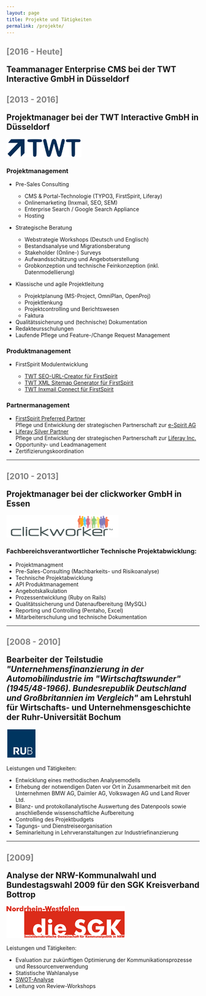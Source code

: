 ```yaml
---
layout: page
title: Projekte und Tätigkeiten
permalink: /projekte/
---
```


  <h2><p><font color="#818181">[2016 - Heute]</font></p>Teammanager Enterprise CMS bei der TWT Interactive GmbH in Düsseldorf</h2>
  <h2><p><font color="#818181">[2013 - 2016]</font></p>Projektmanager bei der TWT Interactive GmbH in Düsseldorf</h2>
  <p><a href="http://www.twt.de" target="_blank"><img src="/images/twt_logo.png" height="48"></a></p>
  <h3>Projektmanagement</h3>
  <ul>
    <p><li>Pre-Sales Consulting</li>
    <ul>
      <li>CMS & Portal-Technologie (TYPO3, FirstSpirit, Liferay)</li>
      <li>Onlinemarketing (Inxmail, SEO, SEM)</li>
      <li>Enterprise Search / Google Search Appliance</li>
      <li>Hosting</li>
    </ul></p>
    <p><li>Strategische Beratung</li>
    <ul>
    	<li>Webstrategie Workshops (Deutsch und Englisch)</li>
    	<li>Bestandsanalyse und Migrationsberatung</li>
    	<li>Stakeholder (Online-) Surveys</li>
    	<li>Aufwandsschätzung und Angebotserstellung</li>
    	<li>Grobkonzeption und technische Feinkonzeption (inkl. Datenmodellierung)</li>
    </ul></p>
    <li>Klassische und agile Projektleitung</li>
    <ul>
    	<li>Projektplanung (MS-Project, OmniPlan, OpenProj)</li>
    	<li>Projektlenkung</li>
    	<li>Projektcontrolling und Berichtswesen</li>
    	<li>Faktura</li>
    </ul>
    <li>Qualitätssicherung und (technische) Dokumentation</li>
    <li>Redakteursschulungen</li>
    <li>Laufende Pflege und Feature-/Change Request Management</li></p>
  </ul>
  <h3>Produktmanagement</h3>
  <ul>
    <li>FirstSpirit Modulentwicklung</li>
      <ul>
        <li><a href="http://www.e-spirit.com/marketplace/de/seo-url-creator" target="_blank">TWT SEO-URL-Creator für FirstSpirit</a></li>
        <li><a href="http://www.e-spirit.com/marketplace/de/xml-sitemap-generator" target="_blank">TWT XML Sitemap Generator für FirstSpirit</a></li>
        <li><a href="http://www.e-spirit.com/marketplace/de/inxmail-connect" target="_blank">TWT Inxmail Connect für FirstSpirit</a></li>
      </ul>
  </ul>

  <h3>Partnermanagement</h3>
  <ul>
    <li><a href="http://www.e-spirit.com/de/partner/twt-interactive.html" target="_blank">FirstSpirit Preferred Partner</a><br/>Pflege und Entwicklung der strategischen Partnerschaft zur <a href="http://www.e-spirit.com" target="_blank">e-Spirit AG</a></li>
    <li><a href="https://www.liferay.com/de/partners/service-partners" target="_blank">Liferay Silver Partner</a><br/>Pflege und Entwicklung der strategischen Partnerschaft zur <a href="https://www.liferay.com/de/" target="_blank">Liferay Inc.</a></li>
    <li>Opportunity- und Leadmanagement</li>
    <li>Zertifizierungskoordination</li>
  </ul>
  
  <hr>

  <h2><p><font color="#818181">[2010 - 2013]</font></p>Projektmanager bei der clickworker GmbH in Essen</h2>
  <p><a href="http://www.clickworker.com" target="_blank"><img src="/images/clickworker_logo2011.png"></a></p>
  <h3>Fachbereichsverantwortlicher Technische Projektabwicklung:</h3>
   <ul>
    <li>Projektmanagment</li>
    <li>Pre-Sales-Consulting (Machbarkeits- und Risikoanalyse)</li>
    <li>Technische Projektabwicklung</li>
    <li>API Produktmanagement</li>
    <li>Angebotskalkulation</li>
    <li>Prozessentwicklung (Ruby on Rails)</li>
    <li>Qualitätssicherung und Datenaufbereitung (MySQL)</li>
    <li>Reporting und Controlling (Pentaho, Excel)</li>
    <li>Mitarbeiterschulung und technische Dokumentation</li>  
   </ul>

<hr>

  <h2><p><font color="#818181">[2008 - 2010]</font></p>Bearbeiter der Teilstudie <i>"Unternehmensfinanzierung in der Automobilindustrie im "Wirtschaftswunder" (1945/48-1966). Bundesrepublik Deutschland und Großbritannien im Vergleich"</i> am Lehrstuhl für Wirtschafts- und Unternehmensgeschichte der Ruhr-Universität Bochum</h2>
  <p><img src="/images/rub_logo.png" height="78px"></p>
  <p>Leistungen und Tätigkeiten:</p>
  <ul>
  <li>Entwicklung eines methodischen Analysemodells</li>
  <li>Erhebung der notwendigen Daten vor Ort in Zusammenarbeit mit den Unternehmen BMW AG, Daimler AG, Volkswagen AG und 
  Land Rover Ltd.</li>
  <li>Bilanz- und protokollanalytische Auswertung des Datenpools sowie anschließende wissenschaftliche Aufbereitung</li>
  <li>Controlling des Projektbudgets</li>
  <li>Tagungs- und Dienstreiseorganisation</li>
  <li>Seminarleitung in Lehrveranstaltungen zur Industriefinanzierung</li>
  </ul>

<hr>
  
   <h2><p><font color="#818181">[2009]</font></p>Analyse der NRW-Kommunalwahl und Bundestagswahl 2009 für den SGK Kreisverband Bottrop</h2>
  <p><img src="/images/sgk-nrw.gif"></p>
  <p>Leistungen und Tätigkeiten:</p>
  <ul>
    <li>Evaluation zur zukünftigen Optimierung der Kommunikationsprozesse und Ressourcenverwendung</li>
    <li>Statistische Wahlanalyse</li>
    <li><a href="http://de.wikipedia.org/wiki/SWOT-Analyse" target="_blank">SWOT-Analyse</a></li>
    <li>Leitung von Review-Workshops</li>
  </ul>